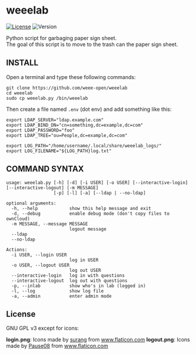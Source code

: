 # weeelab
[![License](http://img.shields.io/:license-GPL3.0-blue.svg)](http://www.gnu.org/licenses/gpl-3.0.html)
![Version](https://img.shields.io/badge/version-2.0-yellow.svg)

Python script for garbaging paper sign sheet.  
The goal of this script is to move to the trash can the paper sign sheet.

## INSTALL

Open a terminal and type these following commands:

```shell script
git clone https://github.com/weee-open/weeelab
cd weeelab
sudo cp weeelab.py /bin/weeelab
```

Then create a file named `.env` (dot env) and add something like this:

```shell script
export LDAP_SERVER="ldap.example.com"
export LDAP_BIND_DN="cn=something,dc=example,dc=com"
export LDAP_PASSWORD="foo"
export LDAP_TREE="ou=People,dc=example,dc=com"

export LOG_PATH="/home/username/.local/share/weeelab_logs/"
export LOG_FILENAME="${LOG_PATH}log.txt"
```

## COMMAND SYNTAX

```
usage: weeelab.py [-h] [-d] [-i USER] [-o USER] [--interactive-login] [--interactive-logout] [-m MESSAGE]
                  [-p] [-l] [-a] [--ldap | --no-ldap]

optional arguments:
  -h, --help            show this help message and exit
  -d, --debug           enable debug mode (don't copy files to ownCloud)
  -m MESSAGE, --message MESSAGE
                        logout message
  --ldap
  --no-ldap

Actions:
  -i USER, --login USER
                        log in USER
  -o USER, --logout USER
                        log out USER
  --interactive-login   log in with questions
  --interactive-logout  log out with questions
  -p, --inlab           show who's in lab (logged in)
  -l, --log             show log file
  -a, --admin           enter admin mode
```

## License

GNU GPL v3 except for icons:

**login.png**: Icons made by <a href="" title="surang">surang</a> from <a href="https://www.flaticon.com/" title="Flaticon">www.flaticon.com</a>
**logout.png**: Icons made by <a href="https://www.flaticon.com/authors/pause08" title="Pause08">Pause08</a> from <a href="https://www.flaticon.com/" title="Flaticon">www.flaticon.com</a>

